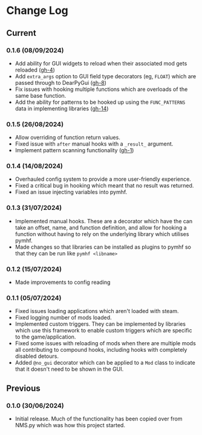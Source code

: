# Change Log

## Current

### 0.1.6 (08/09/2024)

- Add ability for GUI widgets to reload when their associated mod gets reloaded ([gh-4](https://github.com/monkeyman192/pyMHF/issues/4))
- Add `extra_args` option to GUI field type decorators (eg, `FLOAT`) which are passed through to DearPyGui ([gh-8](https://github.com/monkeyman192/pyMHF/issues/8))
- Fix issues with hooking multiple functions which are overloads of the same base function.
- Add the ability for patterns to be hooked up using the `FUNC_PATTERNS` data in implementing libraries ([gh-14](https://github.com/monkeyman192/pyMHF/issues/14))

### 0.1.5 (26/08/2024)

- Allow overriding of function return values.
- Fixed issue with `after` manual hooks with a `_result_` argument.
- Implement pattern scanning functionality ([gh-1](https://github.com/monkeyman192/pyMHF/issues/1))

### 0.1.4 (14/08/2024)

- Overhauled config system to provide a more user-friendly experience.
- Fixed a critical bug in hooking which meant that no result was returned.
- Fixed an issue injecting variables into pymhf.

### 0.1.3 (31/07/2024)

- Implemented manual hooks. These are a decorator which have the can take an offset, name, and function definition, and allow for hooking a function without having to rely on the underlying library which utilises pymhf.
- Made changes so that libraries can be installed as plugins to pymhf so that they can be run like `pymhf <libname>`

### 0.1.2 (15/07/2024)

- Made improvements to config reading

### 0.1.1 (05/07/2024)

- Fixed issues loading applications which aren't loaded with steam.
- Fixed logging number of mods loaded.
- Implemented custom triggers. They can be implemented by libraries which use this framework to enable custom triggers which are specific to the game/application.
- Fixed some issues with reloading of mods when there are multiple mods all contributing to compound hooks, including hooks with completely disabled detours.
- Added `@no_gui` decorator which can be applied to a `Mod` class to indicate that it doesn't need to be shown in the GUI.

## Previous

### 0.1.0 (30/06/2024)

- Initial release. Much of the functionality has been copied over from NMS.py which was how this project started.
